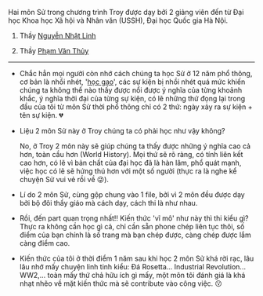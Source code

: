 Hai môn Sử trong chương trình Troy được dạy bởi 2 giảng viên đến từ Đại học Khoa học Xã hội và Nhân văn (USSH), Đại học Quốc gia Hà Nội.

1. Thầy [Nguyễn Nhật Linh](https://his.ussh.vnu.edu.vn/vi/gioi-thieu/giang-vien/ly-lich-khoa-hoc-ts-nguyen-nhat-linh-4317.html)

2. Thầy [Phạm Văn Thủy](https://his.ussh.vnu.edu.vn/vi/gioi-thieu/giang-vien/ly-lich-khoa-hoc-ts-pham-van-thuy-2944.html)

---

- Chắc hẳn mọi người còn nhớ cách chúng ta học Sử ở 12 năm phổ thông, cơ bản là nhồi nhét, '[học gạo](https://www.youtube.com/watch?v=jxTaydBnwIg&pp=0gcJCdgAo7VqN5tD)', các sự kiện bị nhồi nhét quá mức khiến chúng ta không thể nào thấy được nổi được ý nghĩa của từng khoảnh khắc, ý nghĩa thời đại của từng sự kiện, có lẽ những thứ đọng lại trong đầu của tôi từ môn Sử thời phổ thông chỉ có 2 thứ: ngày xảy ra sự kiện + tên sự kiện. 💔

- Liệu 2 môn Sử này ở Troy chúng ta có phải học như vậy không? 
  
  No, ở Troy 2 môn này sẽ giúp chúng ta thấy được những ý nghĩa cao cả hơn, toàn cầu hơn (World History). Mọi thứ sẽ rõ ràng, có tính liên kết cao hơn, có lẽ vì bản chất của đại học đã là hàn lâm, phổ quát mạnh, việc học có lẽ sẽ hứng thú hơn với một số người (thực ra là nghe kể chuyện Sử vui vẻ rồi về 😜).

- Lí do 2 môn Sử, cùng gộp chung vào 1 file, bởi vì 2 môn đều được dạy bởi bộ đôi thầy giáo mà cách dạy, cách thi là như nhau. 

- Rồi, đến part quan trọng nhất!! Kiến thức 'vĩ mô' như này thì thi kiểu gì? Thực ra không cần học gì cả, chỉ cần sẵn phone chép liên tục thôi, số điểm của bạn chính là số trang mà bạn chép được, càng chép được lắm càng điểm cao.

- Kiến thức của tôi ở thời điểm 1 năm sau khi học 2 môn Sử khá rời rạc, lâu lâu nhớ mấy chuyện linh tinh kiểu: Đá Rosetta... Industrial Revolution... WW2,... toàn mấy thứ chả hữu ích gì mấy, một môn tôi đánh giá là khá nhạt nhẽo về mặt kiến thức mà sẽ contribute vào công việc. 😗
